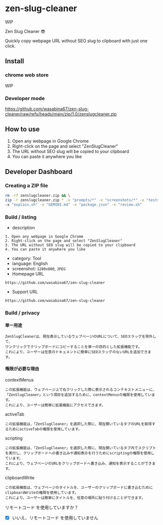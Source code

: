 # zen-slug-cleaner

WIP

Zen Slug Cleaner 😎

Quickly copy webpage URL without SEO slug to clipboard with just one click.

## Install

### chrome web store

WIP

### Developer mode

https://github.com/wasabina67/zen-slug-cleaner/raw/refs/heads/main/zip/1.0/zenslugcleaner.zip

## How to use

1. Open any webpage in Google Chrome
2. Right-click on the page and select "ZenSlugCleaner"
3. The URL without SEO slug will be copied to your clipboard
4. You can paste it anywhere you like

## Developer Dashboard

### Creating a ZIP file

```bash
rm -rf zenslugcleaner.zip && \
zip -r zenslugcleaner.zip * -x "prompts/*" -x "screenshots/*" -x "tests/*" -x "zip/*" \
-x "explain.sh" -x "GEMINI.md" -x "package.json" -x "review.sh"
```

### Build / listing

- description

```
1. Open any webpage in Google Chrome
2. Right-click on the page and select "ZenSlugCleaner"
3. The URL without SEO slug will be copied to your clipboard
4. You can paste it anywhere you like
```

- category: Tool
- language: English
- screenshot: `1280x800`, `JPEG`
- Homepage URL

```
https://github.com/wasabina67/zen-slug-cleaner
```

- Support URL

```
https://github.com/wasabina67/zen-slug-cleaner
```

### Build / privacy

#### 単一用途

```
ZenSlugCleanerは、現在表示しているウェブページのURLについて、SEOスラッグを除外して、
ワンクリックでクリップボードにコピーすることを単一の目的とした拡張機能です。
これにより、ユーザーは任意のドキュメントに簡単にSEOスラッグのないURLを追加できます。
```

#### 権限が必要な理由

contextMenus

```
この拡張機能は、ウェブページ上で右クリックした際に表示されるコンテキストメニューに、
「ZenSlugCleaner」という項目を追加するために、contextMenusの権限を使用しています。
これにより、ユーザーは簡単に拡張機能にアクセスできます。
```

activeTab

```
この拡張機能は、「ZenSlugCleaner」を選択した際に、現在開いているタブのURLを取得するためにactiveTabの権限を使用しています。

```

scripting

```
この拡張機能は、「ZenSlugCleaner」を選択した際に、現在開いているタブ内でスクリプトを実行し、クリップボードへの書き込みや通知表示を行うためにscriptingの権限を使用しています。
これにより、ウェブページのURLをクリップボードへ書き込み、通知を表示することができます。
```

clipboardWrite

```
この拡張機能は、ウェブページのタイトルを、ユーザーのクリップボードに書き込むためにclipboardWriteの権限を使用しています。
これにより、ユーザーは簡単にタイトルを、任意の場所に貼り付けることができます。
```

リモートコード を使用していますか？

- [x] いいえ、リモートコード を使用していません

